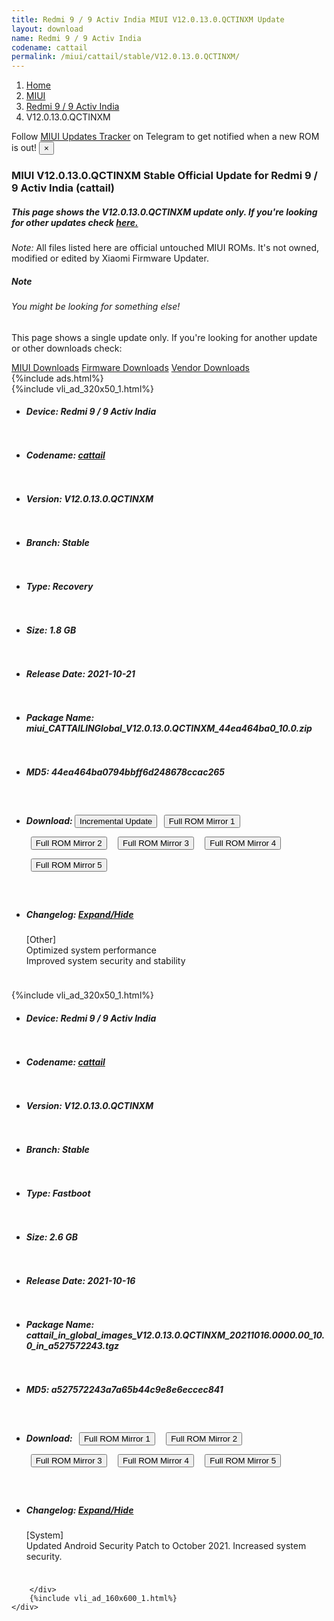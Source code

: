 ```yaml
---
title: Redmi 9 / 9 Activ India MIUI V12.0.13.0.QCTINXM Update
layout: download
name: Redmi 9 / 9 Activ India
codename: cattail
permalink: /miui/cattail/stable/V12.0.13.0.QCTINXM/
---
```

<nav aria-label="breadcrumb">
    <ol class="breadcrumb">
        <li class="breadcrumb-item"><a href="/">Home</a></li>
        <li class="breadcrumb-item"><a href="/miui/">MIUI</a></li>
        <li class="breadcrumb-item"><a href="/miui/cattail/">Redmi 9 / 9 Activ India</a></li>
        <li class="breadcrumb-item active" aria-current="page">V12.0.13.0.QCTINXM</li>
    </ol>
</nav>
<div class="alert alert-primary alert-dismissible fade show" role="alert">
    Follow <a href="https://t.me/MIUIUpdatesTracker" class="alert-link">MIUI Updates Tracker</a> on Telegram to get
    notified when a new ROM is out!
    <button type="button" class="close" data-dismiss="alert" aria-label="Close">
        <span aria-hidden="true">&times;</span>
    </button>
</div>
<div class="col-12 mx-auto">
    <h3 class="title bg-light p-2 rounded">MIUI V12.0.13.0.QCTINXM Stable Official Update for Redmi 9 / 9 Activ India (cattail)</h3>
    <h5>This page shows the V12.0.13.0.QCTINXM update only. If you're looking for other updates check
        <a href="/miui/cattail/">here.</a></h5>
    <p><i>Note: </i>All files listed here are official untouched MIUI ROMs.
        It's not owned, modified or edited by Xiaomi Firmware Updater.</p>
    <div class="card">
        <div class="card-body">
            <h5 class="card-title">Note</h5>
            <h6 class="card-subtitle mb-2 text-muted">You might be looking for something else!</h6>
            <p class="card-text">This page shows a single update only.
                If you're looking for another update or other downloads check:</p>
            <a href="/miui/" class="card-link">MIUI Downloads</a>
            <a href="/firmware/" class="card-link">Firmware Downloads</a>
            <a href="/vendor/" class="card-link">Vendor Downloads</a>
        </div>
    </div>
    {%include ads.html%}
    <div class="row justify-content-center">
        <div class="col-10" id="downloads">
                    <div class="card card-body">
            {%include vli_ad_320x50_1.html%}
            <ul class="list-unstyled">
                <li style="padding-bottom: 10px;">
                    <h5><b>Device: </b>Redmi 9 / 9 Activ India</h5>
                </li>
                <li style="padding-bottom: 10px;">
                    <h5><b>Codename: </b> <a href="/miui/cattail/" target="_blank">cattail</a> </h5>
                </li>
                <li style="padding-bottom: 10px;">
                    <h5><b>Version: </b>V12.0.13.0.QCTINXM</h5>
                </li>
                <li style="padding-bottom: 10px;">
                    <h5><b>Branch: </b>Stable</h5>
                </li>
                <li style="padding-bottom: 10px;">
                    <h5><b>Type: </b>Recovery</h5>
                </li>
                <li style="padding-bottom: 10px;">
                    <h5><b>Size: </b>1.8 GB</h5>
                </li>
                <li style="padding-bottom: 10px;">
                    <h5><b>Release Date: </b>2021-10-21</h5>
                </li>
                <li style="padding-bottom: 10px;">
                    <h5><b>Package Name: </b><span id="filename" class="text-dark">miui_CATTAILINGlobal_V12.0.13.0.QCTINXM_44ea464ba0_10.0.zip</span></h5>
                </li>
                <li style="padding-bottom: 10px;">
                    <h5><b>MD5: </b><span id="md5" class="text-muted">44ea464ba0794bbff6d248678ccac265</span></h5>
                </li>
                <li style="padding-bottom: 10px;">
                    <h5><b>Download: </b><button type="button" id="incremental_download" class="btn btn-warning" onclick="window.open('https://bigota.d.miui.com/V12.0.13.0.QCTINXM/miui-blockota-cattail_in_global-V12.0.12.0.QCTINXM-V12.0.13.0.QCTINXM-5131aff968-10.0.zip', '_blank');"><i class="fa fa-download"></i> Incremental Update</button> <button type="button" id="download" class="btn btn-primary" style="margin: 7px;" onclick="window.open('https://cdnorg.d.miui.com/V12.0.13.0.QCTINXM/miui_CATTAILINGlobal_V12.0.13.0.QCTINXM_44ea464ba0_10.0.zip', '_blank');"><i class="fa fa-download"></i> Full ROM Mirror 1</button> <button type="button" id="download" class="btn btn-primary" style="margin: 7px;" onclick="window.open('https://bkt-sgp-miui-ota-update-alisgp.oss-ap-southeast-1.aliyuncs.com/V12.0.13.0.QCTINXM/miui_CATTAILINGlobal_V12.0.13.0.QCTINXM_44ea464ba0_10.0.zip', '_blank');"><i class="fa fa-download"></i> Full ROM Mirror 2</button> <button type="button" id="download" class="btn btn-primary" style="margin: 7px;" onclick="window.open('https://bn.d.miui.com/V12.0.13.0.QCTINXM/miui_CATTAILINGlobal_V12.0.13.0.QCTINXM_44ea464ba0_10.0.zip', '_blank');"><i class="fa fa-download"></i> Full ROM Mirror 3</button> <button type="button" id="download" class="btn btn-primary" style="margin: 7px;" onclick="window.open('https://bigota.d.miui.com/V12.0.13.0.QCTINXM/miui_CATTAILINGlobal_V12.0.13.0.QCTINXM_44ea464ba0_10.0.zip', '_blank');"><i class="fa fa-download"></i> Full ROM Mirror 4</button> <button type="button" id="download" class="btn btn-primary" style="margin: 7px;" onclick="window.open('https://hugeota.d.miui.com/V12.0.13.0.QCTINXM/miui_CATTAILINGlobal_V12.0.13.0.QCTINXM_44ea464ba0_10.0.zip', '_blank');"><i class="fa fa-download"></i> Full ROM Mirror 5</button></h5>
                </li>
                <li style="padding-bottom: 10px;">
                    <h5><b>Changelog: </b><a href="#cattail_1_changelog" data-toggle="collapse" role="button"
                            aria-expanded="false" aria-controls="cattail_1_changelog"> <i class="fa fa-arrow-down"
                                aria-hidden="true"></i> Expand/Hide</a></h5>
                    <div class="collapse" id="cattail_1_changelog">
                        <p id="changelog_text">[Other]<br>Optimized system performance<br>Improved system security and stability</p>
                    </div>
                </li>
            </ul>
        </div>
        <div class="card card-body">
            {%include vli_ad_320x50_1.html%}
            <ul class="list-unstyled">
                <li style="padding-bottom: 10px;">
                    <h5><b>Device: </b>Redmi 9 / 9 Activ India</h5>
                </li>
                <li style="padding-bottom: 10px;">
                    <h5><b>Codename: </b> <a href="/miui/cattail/" target="_blank">cattail</a> </h5>
                </li>
                <li style="padding-bottom: 10px;">
                    <h5><b>Version: </b>V12.0.13.0.QCTINXM</h5>
                </li>
                <li style="padding-bottom: 10px;">
                    <h5><b>Branch: </b>Stable</h5>
                </li>
                <li style="padding-bottom: 10px;">
                    <h5><b>Type: </b>Fastboot</h5>
                </li>
                <li style="padding-bottom: 10px;">
                    <h5><b>Size: </b>2.6 GB</h5>
                </li>
                <li style="padding-bottom: 10px;">
                    <h5><b>Release Date: </b>2021-10-16</h5>
                </li>
                <li style="padding-bottom: 10px;">
                    <h5><b>Package Name: </b><span id="filename" class="text-dark">cattail_in_global_images_V12.0.13.0.QCTINXM_20211016.0000.00_10.0_in_a527572243.tgz</span></h5>
                </li>
                <li style="padding-bottom: 10px;">
                    <h5><b>MD5: </b><span id="md5" class="text-muted">a527572243a7a65b44c9e8e6eccec841</span></h5>
                </li>
                <li style="padding-bottom: 10px;">
                    <h5><b>Download: </b> <button type="button" id="download" class="btn btn-primary" style="margin: 7px;" onclick="window.open('https://cdnorg.d.miui.com/V12.0.13.0.QCTINXM/cattail_in_global_images_V12.0.13.0.QCTINXM_20211016.0000.00_10.0_in_a527572243.tgz', '_blank');"><i class="fa fa-download"></i> Full ROM Mirror 1</button> <button type="button" id="download" class="btn btn-primary" style="margin: 7px;" onclick="window.open('https://bkt-sgp-miui-ota-update-alisgp.oss-ap-southeast-1.aliyuncs.com/V12.0.13.0.QCTINXM/cattail_in_global_images_V12.0.13.0.QCTINXM_20211016.0000.00_10.0_in_a527572243.tgz', '_blank');"><i class="fa fa-download"></i> Full ROM Mirror 2</button> <button type="button" id="download" class="btn btn-primary" style="margin: 7px;" onclick="window.open('https://bn.d.miui.com/V12.0.13.0.QCTINXM/cattail_in_global_images_V12.0.13.0.QCTINXM_20211016.0000.00_10.0_in_a527572243.tgz', '_blank');"><i class="fa fa-download"></i> Full ROM Mirror 3</button> <button type="button" id="download" class="btn btn-primary" style="margin: 7px;" onclick="window.open('https://bigota.d.miui.com/V12.0.13.0.QCTINXM/cattail_in_global_images_V12.0.13.0.QCTINXM_20211016.0000.00_10.0_in_a527572243.tgz', '_blank');"><i class="fa fa-download"></i> Full ROM Mirror 4</button> <button type="button" id="download" class="btn btn-primary" style="margin: 7px;" onclick="window.open('https://hugeota.d.miui.com/V12.0.13.0.QCTINXM/cattail_in_global_images_V12.0.13.0.QCTINXM_20211016.0000.00_10.0_in_a527572243.tgz', '_blank');"><i class="fa fa-download"></i> Full ROM Mirror 5</button></h5>
                </li>
                <li style="padding-bottom: 10px;">
                    <h5><b>Changelog: </b><a href="#cattail_2_changelog" data-toggle="collapse" role="button"
                            aria-expanded="false" aria-controls="cattail_2_changelog"> <i class="fa fa-arrow-down"
                                aria-hidden="true"></i> Expand/Hide</a></h5>
                    <div class="collapse" id="cattail_2_changelog">
                        <p id="changelog_text">[System]<br>Updated Android Security Patch to October 2021. Increased system security.</p>
                    </div>
                </li>
            </ul>
        </div>

        </div>
        {%include vli_ad_160x600_1.html%}
    </div>
</div>
